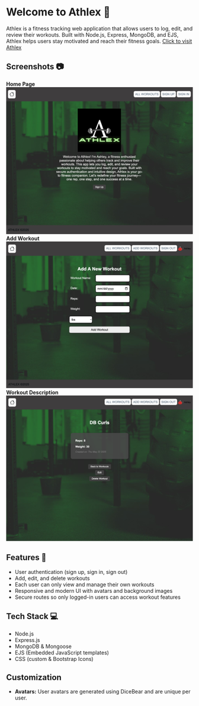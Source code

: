 





# Welcome to Athlex 🦾
Athlex is a fitness tracking web application that allows users to log, edit, and review their workouts. Built with Node.js, Express, MongoDB, and EJS, Athlex helps users stay motivated and reach their fitness goals.
[Click to visit Athlex](https://athlexs-a931aa1fe713.herokuapp.com/)





## Screenshots 📷

**Home Page** <img src="public/images/Home.png" alt="screenshot">
**Add Workout** <img src="public/images/Add.png" alt="screenshot">
**Workout Description** <img src="public/images/Workout.png" alt="screenshot">






## Features 🎨

- User authentication (sign up, sign in, sign out)
- Add, edit, and delete workouts
- Each user can only view and manage their own workouts
- Responsive and modern UI with avatars and background images
- Secure routes so only logged-in users can access workout features


## Tech Stack 💻

- Node.js
- Express.js
- MongoDB & Mongoose
- EJS (Embedded JavaScript templates)
- CSS (custom & Bootstrap Icons)


## Customization

- **Avatars:** User avatars are generated using DiceBear and are unique per user.